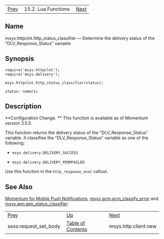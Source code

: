 |     |     |     |
| --- | --- | --- |
| [Prev](lua.ref.sess_request_set_body)  | 15.2. Lua Functions |  [Next](lua.ref.msys.http.client.new.php) |

<a name="lua.ref.msys.httpclnt.http_status_classifier"></a>
## Name

msys.httpclnt.http_status_classifier — Determine the delivery status of the "DLV_Response_Status" variable

<a name="idp23773392"></a>
## Synopsis

```
require('msys.httpclnt');
require('msys.delivery');
```

`msys.httpclnt.http_status_classifier(status);`

`status: numeric`<a name="idp23776752"></a>
## Description

**Configuration Change. ** This function is available as of Momentum version 3.5.5.

This function returns the delivery status of the "DLV_Response_Status" variable. It classifies the "DLV_Response_Status" variable as one of the following:

*   `msys.delivery.DELIVERY_SUCCESS`

*   `msys.delivery.DELIVERY_PERMFAILED`

Use this function in the `http_response_eval` callout.

<a name="idp23783728"></a>
## See Also

[Momentum for Mobile Push Notifications](https://support.messagesystems.com/docs/web-push/), [msys.gcm.gcm_classify_error](lua.ref.msys.gcm.gcm_classify_error "msys.gcm.gcm_classify_error") and [msys.apn.apn_status_classifier](lua.ref.msys.apn.apn_status_classifier.php "msys.apn.apn_status_classifier").

|     |     |     |
| --- | --- | --- |
| [Prev](lua.ref.sess_request_set_body)  | [Up](lua.function.details.php) |  [Next](lua.ref.msys.http.client.new.php) |
| sess:request_set_body  | [Table of Contents](index) |  msys.http.client.new |
